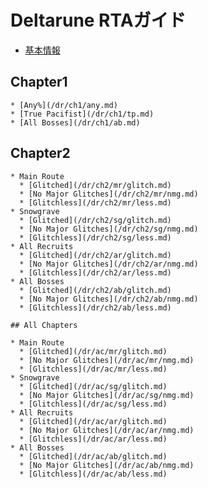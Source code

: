 # Deltarune RTAガイド

  * [基本情報](/dr/general.md)
  ## Chapter1
    * [Any%](/dr/ch1/any.md)
    * [True Pacifist](/dr/ch1/tp.md)
    * [All Bosses](/dr/ch1/ab.md)

  ## Chapter2
    * Main Route
      * [Glitched](/dr/ch2/mr/glitch.md)
      * [No Major Glitches](/dr/ch2/mr/nmg.md)
      * [Glitchless](/dr/ch2/mr/less.md)
    * Snowgrave
      * [Glitched](/dr/ch2/sg/glitch.md)
      * [No Major Glitches](/dr/ch2/sg/nmg.md)
      * [Glitchless](/dr/ch2/sg/less.md)
    * All Recruits
      * [Glitched](/dr/ch2/ar/glitch.md)
      * [No Major Glitches](/dr/ch2/ar/nmg.md)
      * [Glitchless](/dr/ch2/ar/less.md)
    * All Bosses
      * [Glitched](/dr/ch2/ab/glitch.md)
      * [No Major Glitches](/dr/ch2/ab/nmg.md)
      * [Glitchless](/dr/ch2/ab/less.md)

    ## All Chapters

    * Main Route
      * [Glitched](/dr/ac/mr/glitch.md)
      * [No Major Glitches](/dr/ac/mr/nmg.md)
      * [Glitchless](/dr/ac/mr/less.md)
    * Snowgrave
      * [Glitched](/dr/ac/sg/glitch.md)
      * [No Major Glitches](/dr/ac/sg/nmg.md)
      * [Glitchless](/dr/ac/sg/less.md)
    * All Recruits
      * [Glitched](/dr/ac/ar/glitch.md)
      * [No Major Glitches](/dr/ac/ar/nmg.md)
      * [Glitchless](/dr/ac/ar/less.md)
    * All Bosses
      * [Glitched](/dr/ac/ab/glitch.md)
      * [No Major Glitches](/dr/ac/ab/nmg.md)
      * [Glitchless](/dr/ac/ab/less.md)
